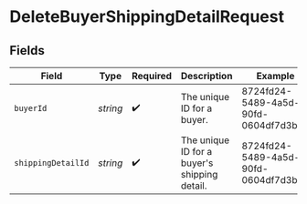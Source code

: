 # DeleteBuyerShippingDetailRequest


## Fields

| Field                                        | Type                                         | Required                                     | Description                                  | Example                                      |
| -------------------------------------------- | -------------------------------------------- | -------------------------------------------- | -------------------------------------------- | -------------------------------------------- |
| `buyerId`                                    | *string*                                     | :heavy_check_mark:                           | The unique ID for a buyer.                   | 8724fd24-5489-4a5d-90fd-0604df7d3b83         |
| `shippingDetailId`                           | *string*                                     | :heavy_check_mark:                           | The unique ID for a buyer's shipping detail. | 8724fd24-5489-4a5d-90fd-0604df7d3b83         |